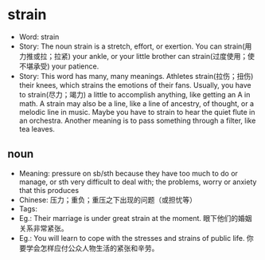 # strain

- Word: strain
- Story: The noun strain is a stretch, effort, or exertion. You can strain(用力推或拉；拉紧) your ankle, or your little brother can strain(过度使用；使不堪承受) your patience.
- Story: This word has many, many meanings. Athletes strain(拉伤；扭伤) their knees, which strains the emotions of their fans. Usually, you have to strain(尽力；竭力) a little to accomplish anything, like getting an A in math. A strain may also be a line, like a line of ancestry, of thought, or a melodic line in music. Maybe you have to strain to hear the quiet flute in an orchestra. Another meaning is to pass something through a filter, like tea leaves.

## noun

- Meaning: pressure on sb/sth because they have too much to do or manage, or sth very difficult to deal with; the problems, worry or anxiety that this produces
- Chinese: 压力；重负；重压之下出现的问题（或担忧等）
- Tags: 
- Eg.: Their marriage is under great strain at the moment. 眼下他们的婚姻关系非常紧张。
- Eg.: You will learn to cope with the stresses and strains of public life. 你要学会怎样应付公众人物生活的紧张和辛劳。

